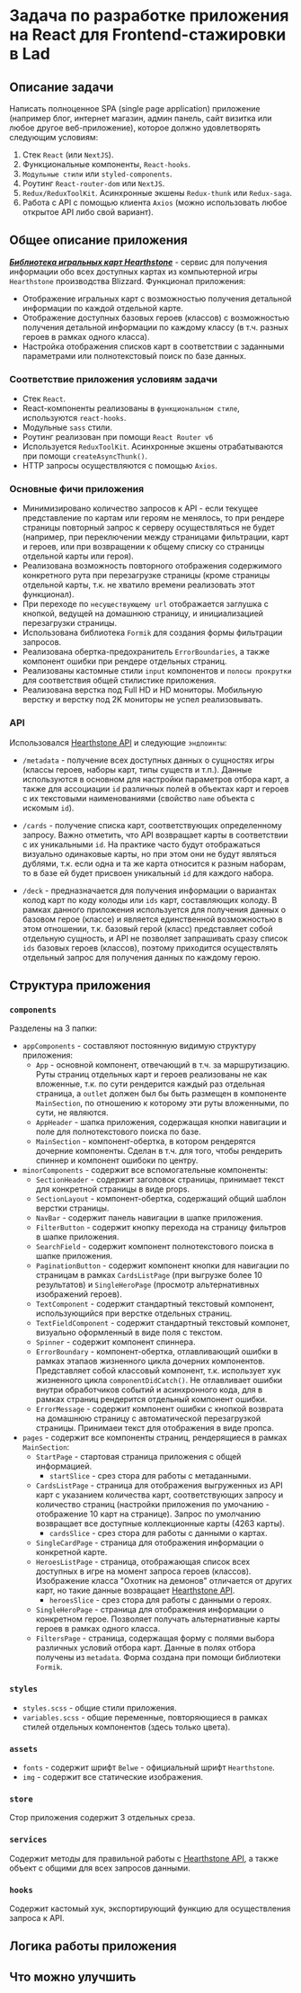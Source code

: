 # Задача по разработке приложения на React для Frontend-стажировки в Lad

## Описание задачи

Написать полноценное SPA (single page application) приложение (например блог, интернет магазин, админ панель, сайт визитка или любое другое веб-приложение), которое должно удовлетворять следующим условиям:

1. Стек `React` (или `NextJS`).
2. Функциональные компоненты, `React-hooks`.
3. `Модульные стили` или `styled-components`.
4. Роутинг `React-router-dom` или `NextJS`.
5. `Redux/ReduxToolKit`. Асинхронные экшены `Redux-thunk` или `Redux-saga`.
6. Работа с API с помощью клиента `Axios` (можно использовать любое открытое API либо свой вариант).

## Общее описание приложения

[**_Библиотека игральных карт Hearthstone_**](https://hearthstone-card-library.herokuapp.com/) - сервис для получения информации обо всех доступных картах из компьютерной игры `Hearthstone` производства Blizzard. Функционал приложения:

- Отображение игральных карт с возможностью получения детальной информации по каждой отдельной карте.
- Отображение доступных базовых героев (классов) с возможностью получения детальной информации по каждому классу (в т.ч. разных героев в рамках одного класса).
- Настройка отображения списков карт в соответствии с заданными параметрами или полнотекстовый поиск по базе данных.

### Соответствие приложения условиям задачи

- Стек `React`.
- React-компоненты реализованы в `функциональном стиле`, используются `react-hooks`.
- Модульные `sass` стили.
- Роутинг реализован при помощи `React Router v6`
- Используется `ReduxToolKit`. Асинхронные экшены отрабатываются при помощи `createAsyncThunk()`.
- HTTP запросы осуществляются с помощью `Axios`.

### Основные фичи приложения

- Минимизировано количество запросов к API - если текущее представление по картам или героям не менялось, то при рендере страницы повторный запрос к серверу осуществляться не будет (например, при переключении между страницами фильтрации, карт и героев, или при возвращении к общему списку со страницы отдельной карты или героя).
- Реализована возможность повторного отображения содержимого конкретного рута при перезагрузке страницы (кроме страницы отдельной карты, т.к. не хватило времени реализовать этот функционал).
- При переходе по `несуществующему url` отображается заглушка с кнопкой, ведущей на домашнюю страницу, и инициализацией перезагрузки страницы.
- Использована библиотека `Formik` для создания формы фильтрации запросов.
- Реализована обертка-предохранитель `ErrorBoundaries`, а также компонент ошибки при рендере отдельных страниц.
- Реализованы кастомные стили `input` компонентов и `полосы прокрутки` для соответствия общей стилистике приложения.
- Реализована верстка под Full HD и HD мониторы. Мобильную верстку и верстку под 2K мониторы не успел реализовывать.

### API

Использовался [Hearthstone API](https://develop.battle.net/documentation/hearthstone/game-data-apis) и следующие `эндпоинты`:

- `/metadata` - получение всех доступных данных о сущностях игры (классы героев, наборы карт, типы существ и т.п.). Данные используются в основном для настройки параметров отбора карт, а также для ассоциации `id` различных полей в объектах карт и героев с их текстовыми наименованиями (свойство `name` объекта с искомым `id`).

- `/cards` - получение списка карт, соответствующих определенному запросу. Важно отметить, что API возвращает карты в соответствии с их уникальными `id`. На практике часто будут отображаться визуально одинаковые карты, но при этом они не будут являться дублями, т.к. если одна и та же карта относится к разным наборам, то в базе ей будет присвоен уникальный `id` для каждого набора.

- `/deck` - предназначается для получения информации о вариантах колод карт по коду колоды или `ids` карт, составляющих колоду. В рамках данного приложения используется для получения данных о базовом герое (классе) и является единственной возможностью в этом отношении, т.к. базовый герой (класс) представляет собой отдельную сущность, и API не позволяет запрашивать сразу список `ids` базовых героев (классов), поэтому приходится осуществлять отдельный запрос для получения данных по каждому герою.

## Структура приложения

### `components`

Разделены на 3 папки:

- `appComponents` - составляют постоянную видимую структуру приложения:
  - `App` - основной компонент, отвечающий в т.ч. за маршрутизацию. Руты страниц отдельных карт и героев реализованы не как вложенные, т.к. по сути рендерится каждый раз отдельная страница, а `outlet` должен был бы быть размещен в компоненте `MainSection`, по отношению к которому эти руты вложенными, по сути, не являются.
  - `AppHeader` - шапка приложения, содержащая кнопки навигации и поле для полнотекстового поиска по базе.
  - `MainSection` - компонент-обертка, в котором рендерятся дочерние компоненты. Сделан в т.ч. для того, чтобы рендерить спиннер и компонент ошибоки по центру.
- `minorComponents` - содержит все вспомогательные компоненты:
  - `SectionHeader` - содержит заголовок страницы, принимает текст для конкретной страницы в виде props.
  - `SectionLayout` - компонент-обертка, содержащий общий шаблон верстки страницы.
  - `NavBar` - содержит панель навигации в шапке приложения.
  - `FilterButton` - содержит кнопку перехода на страницу фильтров в шапке приложения.
  - `SearchField` - содержит компонент полнотекстового поиска в шапке приложения.
  - `PaginationButton` - содержит компонент кнопки для навигации по страницам в рамках `CardsListPage` (при выгрузке более 10 результатов) и `SingleHeroPage` (просмотр альтернативных изображений героев).
  - `TextComponent` - содержит стандартный текстовый компонент, использующийся при верстке отдельных страниц.
  - `TextFieldComponent` - содержит стандартный текстовый компонет, визуально оформленный в виде поля с текстом.
  - `Spinner` - содержит компонент спиннера.
  - `ErrorBoundary` - компонент-обертка, отлавливающий ошибки в рамках этапаов жизненного цикла дочерних компонентов. Представляет собой классовый компонент, т.к. использует хук жизненного цикла `componentDidCatch()`. Не отлавливает ошибки внутри обработчиков событий и асинхронного кода, для в рамках страниц рендерится отдельный компонент ошибки.
  - `ErrorMessage` - содержит компонент ошибки с кнопкой возврата на домашнюю страницу с автоматической перезагрузкой страницы. Принимаеи текст для отображения в виде пропса.
- `pages` - содержит все компоненты страниц, рендерящиеся в рамках `MainSection`:
  - `StartPage` - стартовая страница приложения с общей информацией.
    - `startSlice` - срез стора для работы с метаданными.
  - `CardsListPage` - страница для отображения выгруженных из API карт с указанием количества карт, соответствующих запросу и количество страниц (настройки приложения по умочанию - отображение 10 карт на странице). Запрос по умолчанию возвращает все доступные коллекционные карты (4263 карты).
    - `cardsSlice` - срез стора для работы с данными о картах.
  - `SingleCardPage` - страница для отображения информации о конкретной карте.
  - `HeroesListPage` - страница, отображающая список всех доступных в игре на момент запроса героев (классов). Изображение класса "Охотник на демонов" отличается от других карт, но такие данные возвращает [Hearthstone API](https://develop.battle.net/documentation/hearthstone/game-data-apis).
    - `heroesSlice` - срез стора для работы с данными о героях.
  - `SingleHeroPage` - страница для отображения информации о конкретном герое. Позволяет получать альтернативные карты героев в рамках одного класса.
  - `FiltersPage` - страница, содержащая форму с полями выбора различных условий отбора карт. Данные в полях отбора получены из `metadata`. Форма создана при помощи библиотеки `Formik`.

### `styles`

- `styles.scss` - общие стили приложения.
- `variables.scss` - общие переменные, повторяющиеся в рамках стилей отдельных компонентов (здесь только цвета).

### `assets`

- `fonts` - содержит шрифт `Belwe` - официальный шрифт `Hearthstone`.
- `img` - содержит все статические изображения.

### `store`

Стор приложения содержит 3 отдельных среза.

### `services`

Содержит методы для правильной работы с [Hearthstone API](https://develop.battle.net/documentation/hearthstone/game-data-apis), а также объект с общими для всех запросов данными.

### `hooks`

Содержит кастомый хук, экспортирующий функцию для осуществления запроса к API.

## Логика работы приложения

## Что можно улучшить
